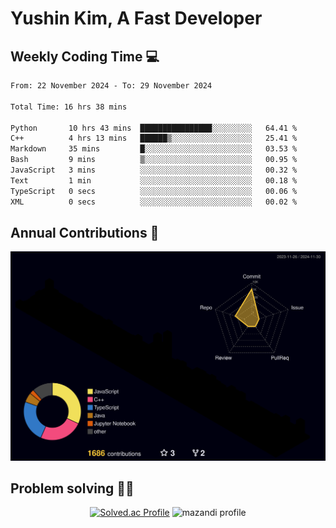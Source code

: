 # Yushin Kim, A Fast Developer

## Weekly Coding Time 💻

<!--START_SECTION:waka-->

```txt
From: 22 November 2024 - To: 29 November 2024

Total Time: 16 hrs 38 mins

Python       10 hrs 43 mins  ████████████████░░░░░░░░░   64.41 %
C++          4 hrs 13 mins   ██████▒░░░░░░░░░░░░░░░░░░   25.41 %
Markdown     35 mins         █░░░░░░░░░░░░░░░░░░░░░░░░   03.53 %
Bash         9 mins          ▒░░░░░░░░░░░░░░░░░░░░░░░░   00.95 %
JavaScript   3 mins          ░░░░░░░░░░░░░░░░░░░░░░░░░   00.32 %
Text         1 min           ░░░░░░░░░░░░░░░░░░░░░░░░░   00.18 %
TypeScript   0 secs          ░░░░░░░░░░░░░░░░░░░░░░░░░   00.06 %
XML          0 secs          ░░░░░░░░░░░░░░░░░░░░░░░░░   00.02 %
```

<!--END_SECTION:waka-->

## Annual Contributions 🏃

![](./profile-3d-contrib/profile-night-rainbow.svg)

## Problem solving 👨‍💻

<div align="center">

[![Solved.ac Profile](http://mazassumnida.wtf/api/v2/generate_badge?boj=kys010306)](https://solved.ac/kys010306)
![mazandi profile](http://mazandi.herokuapp.com/api?handle=kys010306&theme=dark)

</div>
